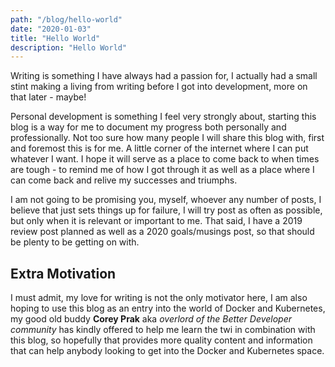 ```yaml
---
path: "/blog/hello-world"
date: "2020-01-03"
title: "Hello World"
description: "Hello World"
---
```


Writing is something I have always had a passion for, I actually had a small stint making a living from writing before I got into development, more on that later - maybe!

Personal development is something I feel very strongly about, starting this blog is a way for me to document my progress both personally and professionally. Not too sure how many people I will share this blog with, first and foremost this is for me. A little corner of the internet where I can put whatever I want. I hope it will serve as a place to come back to when times are tough - to remind me of how I got through it as well as a place where I can come back and relive my successes and triumphs.

I am not going to be promising you, myself, whoever any number of posts, I believe that just sets things up for failure, I will try post as often as possible, but only when it is relevant or important to me. That said, I have a 2019 review post planned as well as a 2020 goals/musings post, so that should be plenty to be getting on with.

## Extra Motivation

I must admit, my love for writing is not the only motivator here, I am also hoping to use this blog as an entry into the world of Docker and Kubernetes, my good old buddy **Corey Prak** aka _overlord of the Better Developer community_ has kindly offered to help me learn the twi in combination with this blog, so hopefully that provides more quality content and information that can help anybody looking to get into the Docker and Kubernetes space.
